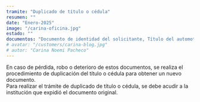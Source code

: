 ```yaml
---
tramite: "Duplicado de título o cédula"
resumen: ""
date: "Enero-2025"
image: "/carina-oficina.jpg"
estado: ""
documentos: "Documento de identidad del solicitante, Título del automotor, Formulario 02 completado, Denuncia de extravío, si corresponde, Constancia de CUIT o CUIL del comprador, Los requisitos varían según la situación particular del solicitante y el motivo de la solicitud."
# avatar: "/customers/carina-blog.jpg"
# autor: "Carina Noemi Pacheco"
---
```


En caso de pérdida, robo o deterioro de estos documentos, se realiza el procedimiento  de duplicación del título o cédula para obtener un nuevo documento.  
Para realizar el trámite de duplicado de título o cédula, se debe acudir a la institución que expidió el documento original. 
